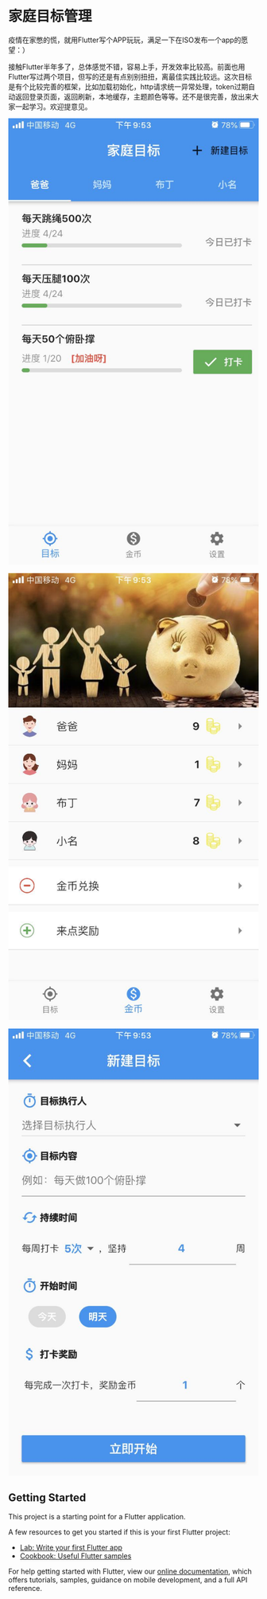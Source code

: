 # 家庭目标管理

疫情在家憋的慌，就用Flutter写个APP玩玩，满足一下在ISO发布一个app的愿望：）

接触Flutter半年多了，总体感觉不错，容易上手，开发效率比较高。前面也用Flutter写过两个项目，但写的还是有点别别扭扭，离最佳实践比较远。这次目标是有个比较完善的框架，比如加载初始化，http请求统一异常处理，token过期自动返回登录页面，返回刷新，本地缓存，主题颜色等等。还不是很完善，放出来大家一起学习。欢迎提意见。



![首页](https://github.com/wxbhlj/familyobjective/blob/master/images/WechatIMG69.jpeg)


![](https://github.com/wxbhlj/familyobjective/blob/master/images/WechatIMG70.jpeg)


![新建目标](https://github.com/wxbhlj/familyobjective/blob/master/images/WechatIMG71.jpeg)

## Getting Started

This project is a starting point for a Flutter application.

A few resources to get you started if this is your first Flutter project:

- [Lab: Write your first Flutter app](https://flutter.dev/docs/get-started/codelab)
- [Cookbook: Useful Flutter samples](https://flutter.dev/docs/cookbook)

For help getting started with Flutter, view our
[online documentation](https://flutter.dev/docs), which offers tutorials,
samples, guidance on mobile development, and a full API reference.
